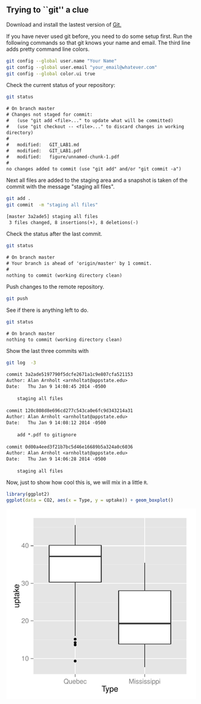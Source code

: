 ## Trying to ``git'' a clue


Download and install the lastest version of [Git.](http://git-scm.com/downloads)




If you have never used git before, you need to do some setup first.  Run the following commands so that git knows your name and email.  The third line adds pretty command line colors. 


```bash
git config --global user.name "Your Name"
git config --global user.email "your_email@whatever.com"
git config --global color.ui true
```


Check the current status of your repository:

```bash
git status
```

```
# On branch master
# Changes not staged for commit:
#   (use "git add <file>..." to update what will be committed)
#   (use "git checkout -- <file>..." to discard changes in working directory)
#
#	modified:   GIT_LAB1.md
#	modified:   GIT_LAB1.pdf
#	modified:   figure/unnamed-chunk-1.pdf
#
no changes added to commit (use "git add" and/or "git commit -a")
```


Next all files are added to the staging area and a snapshot is taken of the commit with the message "staging all files".

```bash
git add .
git commit  -m "staging all files"
```

```
[master 3a2ade5] staging all files
 3 files changed, 8 insertions(+), 8 deletions(-)
```


Check the status after the last commit.

```bash
git status
```

```
# On branch master
# Your branch is ahead of 'origin/master' by 1 commit.
#
nothing to commit (working directory clean)
```

Push changes to the remote repository. 

```bash
git push
```

See if there is anything left to do.

```bash
git status
```

```
# On branch master
nothing to commit (working directory clean)
```

Show the last three commits with

```bash
git log  -3
```

```
commit 3a2ade5197790f5dcfe2671a1c9e807cfa521153
Author: Alan Arnholt <arnholtat@appstate.edu>
Date:   Thu Jan 9 14:08:45 2014 -0500

    staging all files

commit 120c808d8e696cd277c543ca0e6fc9d343214a31
Author: Alan Arnholt <arnholtat@appstate.edu>
Date:   Thu Jan 9 14:08:12 2014 -0500

    add *.pdf to gitignore

commit 0d00a4eed3f21b7bc5d46e16689b5a324a0c6036
Author: Alan Arnholt <arnholtat@appstate.edu>
Date:   Thu Jan 9 14:06:28 2014 -0500

    staging all files
```


Now, just to show how cool this is, we will mix in a little `R`.


```r
library(ggplot2)
ggplot(data = CO2, aes(x = Type, y = uptake)) + geom_boxplot()
```

<img src="figure/unnamed-chunk-1.pdf" title="plot of chunk unnamed-chunk-1" alt="plot of chunk unnamed-chunk-1" style="display: block; margin: auto;" />

